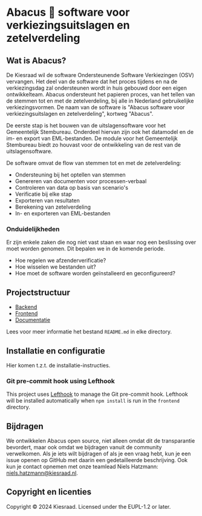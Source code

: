 # Abacus 🧮 software voor verkiezingsuitslagen en zetelverdeling

## Wat is Abacus?

De Kiesraad wil de software Ondersteunende Software Verkiezingen (OSV) vervangen. Het deel van de software dat het
proces tijdens en na de verkiezingsdag zal ondersteunen wordt in huis gebouwd door een eigen ontwikkelteam.
Abacus ondersteunt het papieren proces, van het tellen van de stemmen tot en met de zetelverdeling, bij alle in
Nederland gebruikelijke verkiezingsvormen. De naam van de software is "Abacus software voor verkiezingsuitslagen en zetelverdeling", kortweg "Abacus".

De eerste stap is het bouwen van de uitslagensoftware voor het Gemeentelijk Stembureau. Onderdeel hiervan zijn ook het
datamodel en de im- en export van EML-bestanden. De module voor het Gemeentelijk Stembureau biedt zo houvast voor de
ontwikkeling van de rest van de uitslagensoftware.

De software omvat de flow van stemmen tot en met de zetelverdeling:

- Ondersteuning bij het optellen van stemmen
- Genereren van documenten voor processen-verbaal
- Controleren van data op basis van scenario's
- Verificatie bij elke stap
- Exporteren van resultaten
- Berekening van zetelverdeling
- In- en exporteren van EML-bestanden

### Onduidelijkheden

Er zijn enkele zaken die nog niet vast staan en waar nog een beslissing over moet worden genomen. Dit bepalen we in de
komende periode.

- Hoe regelen we afzenderverificatie?
- Hoe wisselen we bestanden uit?
- Hoe moet de software worden geïnstalleerd en geconfigureerd?

## Projectstructuur

- [Backend](/backend/)
- [Frontend](/frontend/)
- [Documentatie](/documentatie/)

Lees voor meer informatie het bestand `README.md` in elke directory.

## Installatie en configuratie

Hier komen t.z.t. de installatie-instructies.

### Git pre-commit hook using Lefthook

This project uses [Lefthook] to manage the Git pre-commit hook. Lefthook will
be installed automatically when `npm install` is run in the `frontend`
directory.

[Lefthook]: https://github.com/evilmartians/lefthook

## Bijdragen

We ontwikkelen Abacus open source, niet alleen omdat dit de transparantie bevordert, maar ook omdat we bijdragen
vanuit de community verwelkomen. Als je iets wilt bijdragen of als je een vraag hebt, kun je een issue openen op GitHub
met daarin een gedetailleerde beschrijving. Ook kun je contact opnemen met onze teamlead Niels
Hatzmann: [niels.hatzmann@kiesraad.nl](mailto:niels.hatzmann@kiesraad.nl).

## Copyright en licenties

Copyright © 2024 Kiesraad. Licensed under the EUPL-1.2 or later.

